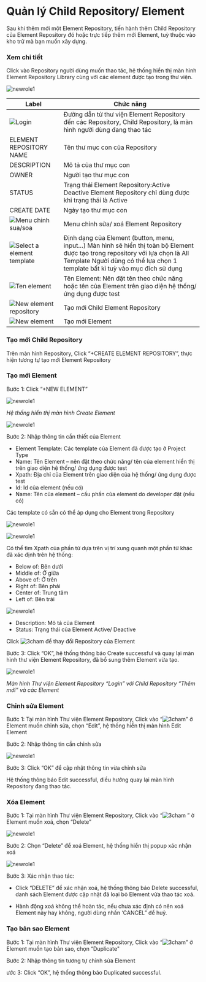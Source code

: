 # Quản lý Child Repository/ Element

Sau khi thêm mới một Element Repository, tiến hành thêm Child Repository của Element Repository đó hoặc trực tiếp thêm mới Element, tuỳ thuộc vào kho trữ mà bạn muốn xây dựng.

### Xem chi tiết 

Click vào Repository người dùng muốn thao tác, hệ thống hiển thị màn hình Element Repository Library cùng với các element được tạo trong thư viện.  

![newrole1](https://user-images.githubusercontent.com/105435351/198692362-2950cb9c-d572-466f-a2fd-e08e88cd88bf.png)


| Label | Chức năng |
| ------ | ------ |
| ![Login](https://user-images.githubusercontent.com/105435351/196140896-9439dcdd-91bb-4877-a857-30caba8dc6c1.png) | Đường dẫn từ thư viện Element Repository đến các Repository, Child Repository, là màn hình người dùng đang thao tác |
| ELEMENT REPOSITORY NAME | Tên thư mục con của Repository | 
| DESCRIPTION| Mô tả của thư mục con | 
| OWNER | Người tạo thư mục con | 
| STATUS | Trạng thái Element Repository:Active Deactive Element Repository chỉ dùng được khi trạng thái là Active| 
| CREATE DATE | Ngày tạo thư mục con | 
| ![Menu chinh sua/soa](https://user-images.githubusercontent.com/105435351/196141921-e3900573-4e06-4aa2-865e-d208858485ab.png) | Menu chỉnh sửa/ xoá Element Repository | 
| ![Select a element template](https://user-images.githubusercontent.com/105435351/196141921-e3900573-4e06-4aa2-865e-d208858485ab.png) | Định dạng của Element (button, menu, input…) Màn hình sẽ hiển thị toàn bộ Element được tạo trong repository với lựa chọn là All Template Người dùng có thể lựa chọn 1 template bất kì tuỳ vào mục đích sử dụng | 
| ![Ten element](https://user-images.githubusercontent.com/105435351/196141921-e3900573-4e06-4aa2-865e-d208858485ab.png) | Tên Element: Nên đặt tên theo chức năng hoặc tên của Element trên giao diện hệ thống/ ứng dụng được test | 
| ![New element repository](https://user-images.githubusercontent.com/105435351/196141921-e3900573-4e06-4aa2-865e-d208858485ab.png) | Tạo mới Child Element Repository | 
| ![New element](https://user-images.githubusercontent.com/105435351/196141921-e3900573-4e06-4aa2-865e-d208858485ab.png) | Tạo mới Element | 

### Tạo mới Child Repository

Trên màn hình Repository, Click “+CREATE ELEMENT REPOSITORY”, thực hiện tương tự tạo mới Element Repository

### Tạo mới Element

Bước 1: Click “+NEW ELEMENT”

![newrole1](https://user-images.githubusercontent.com/105435351/198692362-2950cb9c-d572-466f-a2fd-e08e88cd88bf.png)

*Hệ thống hiển thị màn hình Create Element*

![newrole1](https://user-images.githubusercontent.com/105435351/198692362-2950cb9c-d572-466f-a2fd-e08e88cd88bf.png)

Bước 2:  Nhập thông tin cần thiết của Element

-	Element Template: Các template của Element đã được tạo ở Project Type
-	Name: Tên Element – nên đặt theo chức năng/ tên của element hiển thị trên giao diện hệ thống/ ứng dụng được test
-	Xpath: Địa chỉ của Element trên giao diện của hệ thống/ ứng dụng được test
-	Id: Id của element (nếu có)
-	Name: Tên của element – cấu phần của element do developer đặt (nếu có)

Các template có sẵn có thể áp dụng cho Element trong Repository

![newrole1](https://user-images.githubusercontent.com/105435351/198692362-2950cb9c-d572-466f-a2fd-e08e88cd88bf.png)

![newrole1](https://user-images.githubusercontent.com/105435351/198692362-2950cb9c-d572-466f-a2fd-e08e88cd88bf.png)

Có thể tìm Xpath của phần tử dựa trên vị trí xung quanh một phần tử khác đã xác định trên hệ thống: 
-	Below of: Bên dưới
-	Middle of: Ở giữa
-	Above of: Ở trên
-	Right of: Bên phải
-	Center of: Trung tâm
-	Left of: Bên trái

![newrole1](https://user-images.githubusercontent.com/105435351/198692362-2950cb9c-d572-466f-a2fd-e08e88cd88bf.png)

-	Description: Mô tả của Element
-	Status: Trạng thái của Element Active/ Deactive

Click ![3cham](https://user-images.githubusercontent.com/105435351/197490871-756491bf-bdbc-460f-9a51-9b27ed4240c7.png)  để thay đổi Repository của Element

Bước 3: Click “OK”, hệ thống thông báo Create successful và quay lại màn hình thư viện Element Repository, đã bổ sung thêm Element vừa tạo. 

![newrole1](https://user-images.githubusercontent.com/105435351/198692362-2950cb9c-d572-466f-a2fd-e08e88cd88bf.png)

*Màn hình Thư viện Element Repository “Login” với Child Repository “Thêm mới” và các Element*

### Chỉnh sửa Element

Bước 1: Tại màn hình Thư viện Element Repository, Click vào “![3cham](https://user-images.githubusercontent.com/105435351/197490871-756491bf-bdbc-460f-9a51-9b27ed4240c7.png)” ở Element muốn chỉnh sửa, chọn “Edit”, hệ thống hiển thị màn hình Edit Element

Bước 2: Nhập thông tin cần chỉnh sửa

![newrole1](https://user-images.githubusercontent.com/105435351/198692362-2950cb9c-d572-466f-a2fd-e08e88cd88bf.png)

Bước 3: Click “OK” để cập nhật thông tin vừa chỉnh sửa

Hệ thống thông báo Edit successful, điều hướng quay lại màn hình Repository đang thao tác.

### Xóa Element

Bước 1: Tại màn hình Thư viện Element Repository, Click vào “![3cham](https://user-images.githubusercontent.com/105435351/197490871-756491bf-bdbc-460f-9a51-9b27ed4240c7.png) ” ở Element muốn xoá, chọn “Delete”

![newrole1](https://user-images.githubusercontent.com/105435351/198692362-2950cb9c-d572-466f-a2fd-e08e88cd88bf.png)

Bước 2: Chọn “Delete” để xoá Element, hệ thống hiển thị popup xác nhận xoá

![newrole1](https://user-images.githubusercontent.com/105435351/198692362-2950cb9c-d572-466f-a2fd-e08e88cd88bf.png)

Bước 3: Xác nhận thao tác:

- Click “DELETE” để xác nhận xoá, hệ thống thông báo Delete successful, danh sách Element được cập nhật đã loại bỏ Element vừa thao tác xoá.
  
- Hành động xoá không thể hoàn tác, nếu chưa xác định có nên xoá Element này hay không, người dùng nhấn ‘CANCEL” để huỷ.

### Tạo bản sao Element

Bước 1: Tại màn hình Thư viện Element Repository, Click vào “![3cham](https://user-images.githubusercontent.com/105435351/197490871-756491bf-bdbc-460f-9a51-9b27ed4240c7.png)” ở Element muốn tạo bản sao, chọn “Duplicate"

Bước 2: Nhập thông tin tương tự chỉnh sửa Element


  ước 3: Click “OK”, hệ thống thông báo Duplicated successful.





















